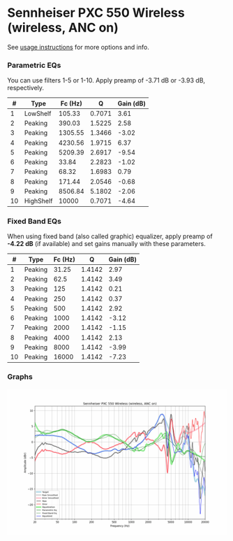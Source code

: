 # Sennheiser PXC 550 Wireless (wireless, ANC on)
See [usage instructions](https://github.com/jaakkopasanen/AutoEq#usage) for more options and info.

### Parametric EQs
You can use filters 1-5 or 1-10. Apply preamp of -3.71 dB or -3.93 dB, respectively.

|   # | Type      |   Fc (Hz) |      Q |   Gain (dB) |
|-----|-----------|-----------|--------|-------------|
|   1 | LowShelf  |    105.33 | 0.7071 |        3.61 |
|   2 | Peaking   |    390.03 | 1.5225 |        2.58 |
|   3 | Peaking   |   1305.55 | 1.3466 |       -3.02 |
|   4 | Peaking   |   4230.56 | 1.9715 |        6.37 |
|   5 | Peaking   |   5209.39 | 2.6917 |       -9.54 |
|   6 | Peaking   |     33.84 | 2.2823 |       -1.02 |
|   7 | Peaking   |     68.32 | 1.6983 |        0.79 |
|   8 | Peaking   |    171.44 | 2.0546 |       -0.68 |
|   9 | Peaking   |   8506.84 | 5.1802 |       -2.06 |
|  10 | HighShelf |  10000    | 0.7071 |       -4.64 |

### Fixed Band EQs
When using fixed band (also called graphic) equalizer, apply preamp of **-4.22 dB** (if available) and set gains manually with these parameters.

|   # | Type    |   Fc (Hz) |      Q |   Gain (dB) |
|-----|---------|-----------|--------|-------------|
|   1 | Peaking |     31.25 | 1.4142 |        2.97 |
|   2 | Peaking |     62.5  | 1.4142 |        3.49 |
|   3 | Peaking |    125    | 1.4142 |        0.21 |
|   4 | Peaking |    250    | 1.4142 |        0.37 |
|   5 | Peaking |    500    | 1.4142 |        2.92 |
|   6 | Peaking |   1000    | 1.4142 |       -3.12 |
|   7 | Peaking |   2000    | 1.4142 |       -1.15 |
|   8 | Peaking |   4000    | 1.4142 |        2.13 |
|   9 | Peaking |   8000    | 1.4142 |       -3.99 |
|  10 | Peaking |  16000    | 1.4142 |       -7.23 |

### Graphs
![](./Sennheiser%20PXC%20550%20Wireless%20(wireless,%20ANC%20on).png)
